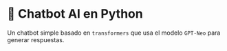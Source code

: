 # 🤖 Chatbot AI en Python

Un chatbot simple basado en `transformers` que usa el modelo `GPT-Neo` para generar respuestas.  
